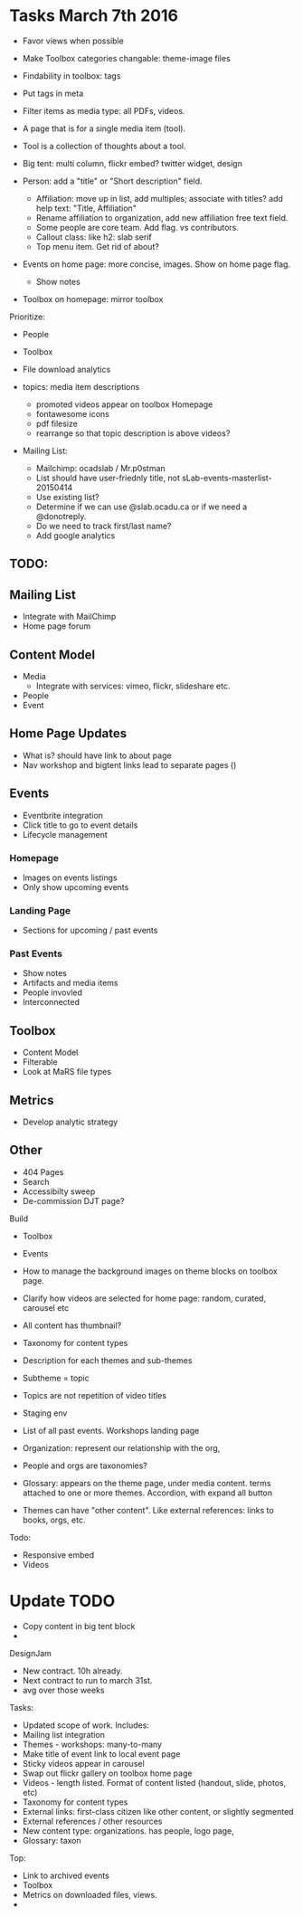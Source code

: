 # Tasks March 7th 2016
 - Favor views when possible

 - Make Toolbox categories changable: theme-image files
 - Findability in toolbox: tags
 - Put tags in meta
 - Filter items as media type: all PDFs, videos.
 - A page that is for a single media item (tool).
 - Tool is a collection of thoughts about a tool.
 - Big tent: multi column, flickr embed? twitter widget, design

 - Person: add a "title" or "Short description" field.
   - Affiliation: move up in list, add multiples; associate with titles? add help text: "Title, Affiliation"
   - Rename affiliation to organization, add new affiliation free text field.
   - Some people are core team. Add flag. vs contributors.
   - Callout class: like h2: slab serif
   - Top menu item. Get rid of about?
 - Events on home page: more concise, images. Show on home page flag.
   - Show notes
 - Toolbox on homepage: mirror toolbox

Prioritize:
 - People
 - Toolbox


 - File download analytics
 - topics: media item descriptions
   - promoted videos appear on toolbox Homepage
   - fontawesome icons
   - pdf filesize
   - rearrange so that topic description is above videos?
 - Mailing List:
   - Mailchimp: ocadslab / Mr.p0stman
   - List should have user-friednly title, not sLab-events-masterlist-20150414
   - Use existing list?
   - Determine if we can use @slab.ocadu.ca or if we need a @donotreply.
   - Do we need to track first/last name?
   - Add google analytics


## TODO:

## Mailing List
 - Integrate with MailChimp
 - Home page forum

## Content Model
 - Media
   - Integrate with services: vimeo, flickr, slideshare etc.
 - People
 - Event

## Home Page Updates
 - What is? should have link to about page
 - Nav workshop and bigtent links lead to separate pages ()

## Events
 - Eventbrite integration
 - Click title to go to event details
 - Lifecycle management

### Homepage
 - Images on events listings
 - Only show upcoming events

### Landing Page
 - Sections for upcoming / past events

### Past Events
 - Show notes
 - Artifacts and media items
 - People invovled
 - Interconnected

## Toolbox
 - Content Model
 - Filterable
 - Look at MaRS file types

## Metrics
 - Develop analytic strategy

## Other
 - 404 Pages
 - Search
 - Accessibilty sweep
 - De-commission DJT page?



 Build
  - Toolbox
  - Events


  - How to manage the background images on theme blocks on toolbox page.
  - Clarify how videos are selected for home page: random, curated, carousel etc
  - All content has thumbnail?
  - Taxonomy for content types
  - Description for each themes and sub-themes
  - Subtheme = topic
  - Topics are not repetition of video titles
  - Staging env
  - List of all past events. Workshops landing page
  - Organization: represent our relationship with the org,
  - People and orgs are taxonomies?
  - Glossary: appears on the theme page, under media content. terms attached to one or more themes. Accordion, with expand all button
  - Themes can have "other content". Like external references: links to books, orgs, etc.


 Todo:
  - Responsive embed
  - Videos


 # Update TODO
 - Copy content in big tent block
 -


 DesignJam
  - New contract. 10h already.
  - Next contract to run to march 31st.
  - avg over those weeks

 Tasks:
  - Updated scope of work. Includes:
   - Mailing list integration
   - Themes - workshops: many-to-many
  - Make title of event link to local event page
  - Sticky videos appear in carousel
  - Swap out flickr gallery on toolbox home page
  - Videos - length listed. Format of content listed (handout, slide, photos, etc)
  - Taxonomy for content types
  - External links: first-class citizen like other content, or slightly segmented
  - External references / other resources
  - New content type: organizations. has people, logo page,
  - Glossary: taxon


  Top:
   - Link to archived events
   - Toolbox
   - Metrics on downloaded files, views.
   -
